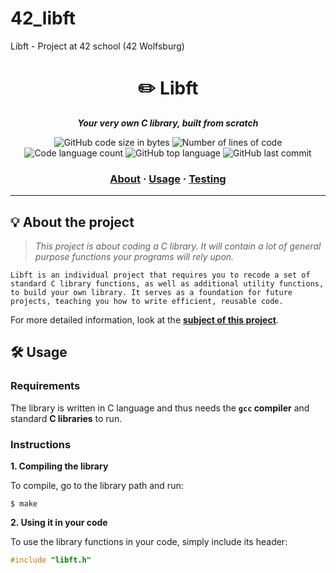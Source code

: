 # 42_libft
Libft - Project at 42 school (42 Wolfsburg)
<h1 align="center">
	✏️ Libft
</h1>

<p align="center">
	<b><i>Your very own C library, built from scratch</i></b><br>
</p>

<p align="center">
	<img alt="GitHub code size in bytes" src="https://img.shields.io/github/languages/code-size/jonona912/42_libft?color=lightblue" />
	<img alt="Number of lines of code" src="https://img.shields.io/tokei/lines/github/jonona912/42_libft?color=critical" />
	<img alt="Code language count" src="https://img.shields.io/github/languages/count/jonona912/42_libft?color=yellow" />
	<img alt="GitHub top language" src="https://img.shields.io/github/languages/top/jonona912/42_libft?color=blue" />
	<img alt="GitHub last commit" src="https://img.shields.io/github/last-commit/jonona912/42_libft?color=green" />
</p>

<h3 align="center">
	<a href="#%EF%B8%8F-about">About</a>
	<span> · </span>
	<a href="#%EF%B8%8F-usage">Usage</a>
	<span> · </span>
	<a href="#-testing">Testing</a>
</h3>

---

## 💡 About the project

> _This project is about coding a C library. It will contain a lot of general purpose functions your programs will rely upon._

	Libft is an individual project that requires you to recode a set of standard C library functions, as well as additional utility functions, to build your own library. It serves as a foundation for future projects, teaching you how to write efficient, reusable code.

For more detailed information, look at the [**subject of this project**](https://github.com/jonona912/42_libft/blob/main/libft_subject.pdf).
## 🛠️ Usage
### Requirements

The library is written in C language and thus needs the **`gcc` compiler** and standard **C libraries** to run.

### Instructions

**1. Compiling the library**

To compile, go to the library path and run:

```shell
$ make
```

**2. Using it in your code**

To use the library functions in your code, simply include its header:

```C
#include "libft.h"
```



